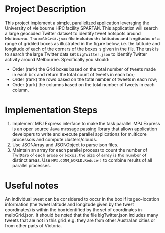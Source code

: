 # Project Description
This project implement a simple, parallelized application leveraging the University of Melbourne HPC facility SPARTAN. This application will search a large geocoded Twitter dataset to
identify tweet hotspots around Melbourne. The `melbGrid.json` file includes the latitudes and longitudes of a range of gridded boxes as illustrated in the figure
below, i.e. the latitude and longitude of each of the corners of the boxes is given in the file. The task is to search the large Twitter data set `bigTwitter.json` to identify Twitter activity
around Melbourne. Specifically you should:
 - Order (rank) the Grid boxes based on the total number of tweets made in each box and return the total count of tweets in each box;
 - Order (rank) the rows based on the total number of tweets in each row;
 - Order (rank) the columns based on the total number of tweets in each column.

# Implementation Steps
1. Implement MPJ Express interface to make the task parallel. MPJ Express is an open source Java message passing library that allows application developers to write and execute parallel applications for multicore processors and compute clusters/clouds.
2. Use JSONArray and JSONObject to parse json files.
3. Maintain an array for each parallel process to count the number of Twitters of each areas or boxes, the size of array is the number of distinct areas. Use `MPI.COMM_WORLD.Reduce()` to combine results of all parallel processes.
   
# Useful notes
An individual tweet can be considered to occur in the box if its geo-location information (the tweet latitude and longitude given by the tweet coordinates) is within the box identified by the set of coordinates in melbGrid.json. It should be noted that the file bigTwitter.json includes many tweets that are not in this grid, e.g. they are from other Australian cities or from other parts of Victoria. 
